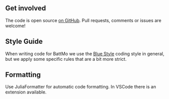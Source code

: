 ## Get involved

The code is open source [on GitHub](https://github.com/BattmoTeam/BattMo.jl). Pull requests, comments or issues are welcome!

## Style Guide

When writing code for BattMo we use the [Blue Style](https://github.com/JuliaDiff/BlueStyle?tab=readme-ov-file#module-imports) coding style in general, but we apply some specific rules that are a bit more strict.

## Formatting
Use JuliaFormatter for automatic code formatting. In VSCode there is an extension available.